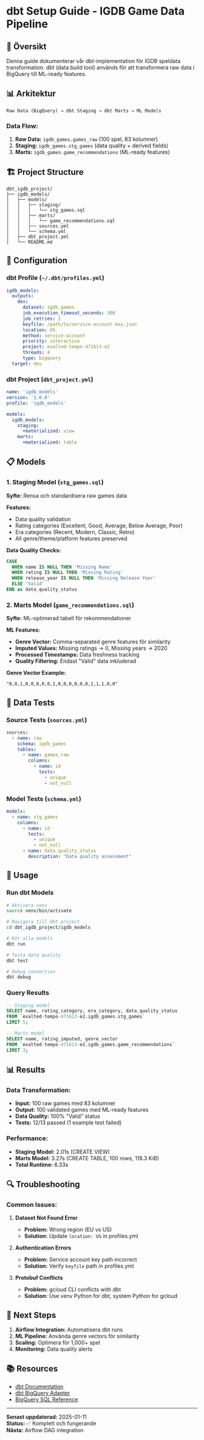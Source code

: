 # dbt Setup Guide - IGDB Game Data Pipeline

## 🎯 **Översikt**

Denna guide dokumenterar vår dbt-implementation för IGDB speldata transformation. dbt (data build tool) används för att transformera raw data i BigQuery till ML-ready features.

## 📊 **Arkitektur**

```
Raw Data (BigQuery) → dbt Staging → dbt Marts → ML Models
```

### **Data Flow:**
1. **Raw Data:** `igdb_games.games_raw` (100 spel, 83 kolumner)
2. **Staging:** `igdb_games.stg_games` (data quality + derived fields)
3. **Marts:** `igdb_games.game_recommendations` (ML-ready features)

## 🏗️ **Project Structure**

```
dbt_igdb_project/
├── igdb_models/
│   ├── models/
│   │   ├── staging/
│   │   │   └── stg_games.sql
│   │   ├── marts/
│   │   │   └── game_recommendations.sql
│   │   ├── sources.yml
│   │   └── schema.yml
│   ├── dbt_project.yml
│   └── README.md
```

## 🔧 **Configuration**

### **dbt Profile (`~/.dbt/profiles.yml`)**
```yaml
igdb_models:
  outputs:
    dev:
      dataset: igdb_games
      job_execution_timeout_seconds: 300
      job_retries: 1
      keyfile: /path/to/service-account-key.json
      location: US
      method: service-account
      priority: interactive
      project: exalted-tempo-471613-e2
      threads: 4
      type: bigquery
  target: dev
```

### **dbt Project (`dbt_project.yml`)**
```yaml
name: 'igdb_models'
version: '1.0.0'
profile: 'igdb_models'

models:
  igdb_models:
    staging:
      +materialized: view
    marts:
      +materialized: table
```

## 📋 **Models**

### **1. Staging Model (`stg_games.sql`)**

**Syfte:** Rensa och standardisera raw games data

**Features:**
- Data quality validation
- Rating categories (Excellent, Good, Average, Below Average, Poor)
- Era categories (Recent, Modern, Classic, Retro)
- All genre/theme/platform features preserved

**Data Quality Checks:**
```sql
CASE 
  WHEN name IS NULL THEN 'Missing Name'
  WHEN rating IS NULL THEN 'Missing Rating'
  WHEN release_year IS NULL THEN 'Missing Release Year'
  ELSE 'Valid'
END as data_quality_status
```

### **2. Marts Model (`game_recommendations.sql`)**

**Syfte:** ML-optimerad tabell för rekommendationer

**ML Features:**
- **Genre Vector:** Comma-separated genre features för similarity
- **Imputed Values:** Missing ratings → 0, Missing years → 2020
- **Processed Timestamps:** Data freshness tracking
- **Quality Filtering:** Endast "Valid" data inkluderad

**Genre Vector Example:**
```
"0,0,1,0,0,0,0,0,1,0,0,0,0,0,0,1,1,1,0,0"
```

## 🧪 **Data Tests**

### **Source Tests (`sources.yml`)**
```yaml
sources:
  - name: raw
    schema: igdb_games
    tables:
      - name: games_raw
        columns:
          - name: id
            tests:
              - unique
              - not_null
```

### **Model Tests (`schema.yml`)**
```yaml
models:
  - name: stg_games
    columns:
      - name: id
        tests:
          - unique
          - not_null
      - name: data_quality_status
        description: "Data quality assessment"
```

## 🚀 **Usage**

### **Run dbt Models**
```bash
# Aktivera venv
source venv/bin/activate

# Navigera till dbt project
cd dbt_igdb_project/igdb_models

# Kör alla models
dbt run

# Testa data quality
dbt test

# Debug connection
dbt debug
```

### **Query Results**
```sql
-- Staging model
SELECT name, rating_category, era_category, data_quality_status
FROM `exalted-tempo-471613-e2.igdb_games.stg_games`
LIMIT 5;

-- Marts model
SELECT name, rating_imputed, genre_vector
FROM `exalted-tempo-471613-e2.igdb_games.game_recommendations`
LIMIT 3;
```

## 📊 **Results**

### **Data Transformation:**
- **Input:** 100 raw games med 83 kolumner
- **Output:** 100 validated games med ML-ready features
- **Data Quality:** 100% "Valid" status
- **Tests:** 12/13 passed (1 example test failed)

### **Performance:**
- **Staging Model:** 2.01s (CREATE VIEW)
- **Marts Model:** 3.27s (CREATE TABLE, 100 rows, 118.3 KiB)
- **Total Runtime:** 6.33s

## 🔍 **Troubleshooting**

### **Common Issues:**

1. **Dataset Not Found Error**
   - **Problem:** Wrong region (EU vs US)
   - **Solution:** Update `location: US` in profiles.yml

2. **Authentication Errors**
   - **Problem:** Service account key path incorrect
   - **Solution:** Verify `keyfile` path in profiles.yml

3. **Protobuf Conflicts**
   - **Problem:** gcloud CLI conflicts with dbt
   - **Solution:** Use venv Python for dbt, system Python for gcloud

## 🎯 **Next Steps**

1. **Airflow Integration:** Automatisera dbt runs
2. **ML Pipeline:** Använda genre vectors för similarity
3. **Scaling:** Optimera för 1,000+ spel
4. **Monitoring:** Data quality alerts

## 📚 **Resources**

- [dbt Documentation](https://docs.getdbt.com/)
- [dbt BigQuery Adapter](https://docs.getdbt.com/reference/warehouse-profiles/bigquery-profile)
- [BigQuery SQL Reference](https://cloud.google.com/bigquery/docs/reference/standard-sql)

---

**Senast uppdaterad:** 2025-01-11  
**Status:** ✅ Komplett och fungerande  
**Nästa:** Airflow DAG integration
